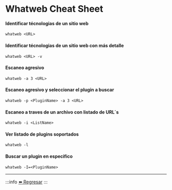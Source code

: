 # Whatweb Cheat Sheet

#### Identificar técnologias de un sitio web
```
whatweb <URL>
```

#### Identificar técnologias de un sitio web con más detalle
```
whatweb <URL> -v
```

#### Escaneo agresivo
```
whatweb -a 3 <URL>
```

#### Escaneo agresivo y seleccionar el plugin a buscar
```
whatweb -p <PluginName> -a 3 <URL>
```

#### Escaneo a traves de un archivo con listado de URL´s
```
whatweb -i <ListName>
```

#### Ver listado de plugins soportados
```
whatweb -l
```

#### Buscar un plugin en especifico
```
whatweb -I=<PluginName>
```

---
:::info
[:arrow_left: Regresar](https://github.com/m4lal0/cheatsheets)
:::